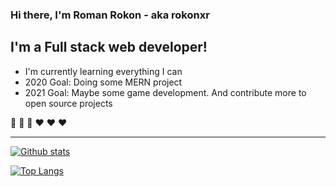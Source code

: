 ### Hi there, I'm Roman Rokon - aka rokonxr

## I'm a Full stack web developer!
- I'm currently learning everything I can
- 2020 Goal: Doing some MERN project
- 2021 Goal: Maybe some game development. And contribute more to open source projects

💪 💪 💪 ❤ ❤ ❤

---

[![Github stats](https://github-readme-stats.rokonxr.vercel.app/api?username=rokonxr&count_private=true&show_icons=true)](https://github.com/rokonxr)

[![Top Langs](https://github-readme-stats.rokonxr.vercel.app/api/top-langs/?username=rokonxr)](https://github.com/rokonxr)
